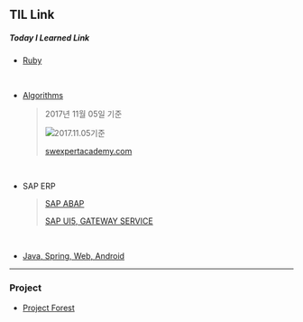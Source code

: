 ## TIL Link

##### Today I Learned Link

- [Ruby](https://github.com/solwish/TIL/tree/one/Ruby)

  <br>


- [Algorithms](https://github.com/solwish/TIL/tree/one/Algorithms/SWTest/src/swExpert)

  > 2017년 11월 05일 기준
  >
  > ![2017.11.05기준](http://blogfiles.naver.net/MjAxNzExMDVfOTYg/MDAxNTA5ODQ2MzMzNjE1.TOHG2iQKWqprk83UDFROS-aDNqGykXAafsvrMu5ms3cg.4rbcQIkiORQ4Ve3DemlcsXsVaMggWj1bcnqmWY3PQeYg.PNG.solwish/image.png)
  >
  > [swexpertacademy.com](https://www.swexpertacademy.com/main/main.do) 


<br>


- SAP ERP

  >[SAP ABAP](https://github.com/solwish/TIL/tree/one/abap)
  >
  >[SAP UI5, GATEWAY SERVICE](https://github.com/solwish/TIL/tree/one/SAP%20UI5)

  ​

- [Java, Spring, Web, Android](https://github.com/solwish/TIL/tree/one/Programming)


------

### Project

- [Project Forest](https://github.com/solwish/TIL/tree/one/Programming/springworkspace/Forest) 